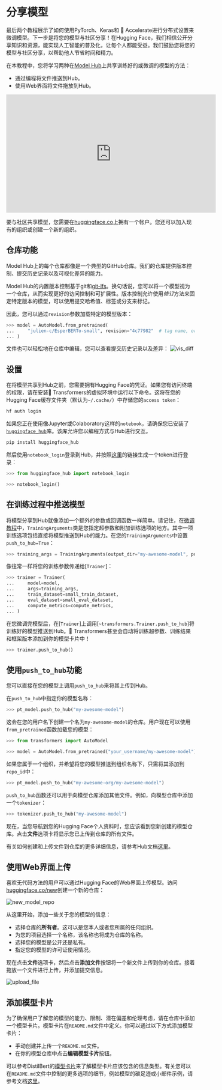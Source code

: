 <!--Copyright 2022 The HuggingFace Team. All rights reserved.

Licensed under the Apache License, Version 2.0 (the "License"); you may not use this file except in compliance with
the License. You may obtain a copy of the License at

http://www.apache.org/licenses/LICENSE-2.0

Unless required by applicable law or agreed to in writing, software distributed under the License is distributed on
an "AS IS" BASIS, WITHOUT WARRANTIES OR CONDITIONS OF ANY KIND, either express or implied. See the License for the
specific language governing permissions and limitations under the License.

⚠️ Note that this file is in Markdown but contain specific syntax for our doc-builder (similar to MDX) that may not be
rendered properly in your Markdown viewer.

-->

# 分享模型

最后两个教程展示了如何使用PyTorch、Keras和 🤗 Accelerate进行分布式设置来微调模型。下一步是将您的模型与社区分享！在Hugging Face，我们相信公开分享知识和资源，能实现人工智能的普及化，让每个人都能受益。我们鼓励您将您的模型与社区分享，以帮助他人节省时间和精力。

在本教程中，您将学习两种在[Model Hub](https://huggingface.co/models)上共享训练好的或微调的模型的方法：

- 通过编程将文件推送到Hub。
- 使用Web界面将文件拖放到Hub。

<iframe width="560" height="315" src="https://www.youtube.com/embed/XvSGPZFEjDY" title="YouTube video player"
frameborder="0" allow="accelerometer; autoplay; clipboard-write; encrypted-media; gyroscope;
picture-in-picture" allowfullscreen></iframe>

<Tip>

要与社区共享模型，您需要在[huggingface.co](https://huggingface.co/join)上拥有一个帐户。您还可以加入现有的组织或创建一个新的组织。

</Tip>

## 仓库功能

Model Hub上的每个仓库都像是一个典型的GitHub仓库。我们的仓库提供版本控制、提交历史记录以及可视化差异的能力。

Model Hub的内置版本控制基于git和[git-lfs](https://git-lfs.github.com/)。换句话说，您可以将一个模型视为一个仓库，从而实现更好的访问控制和可扩展性。版本控制允许使用*修订*方法来固定特定版本的模型，可以使用提交哈希值、标签或分支来标记。

因此，您可以通过`revision`参数加载特定的模型版本：

```py
>>> model = AutoModel.from_pretrained(
...     "julien-c/EsperBERTo-small", revision="4c77982"  # tag name, or branch name, or commit hash
... )
```

文件也可以轻松地在仓库中编辑，您可以查看提交历史记录以及差异：
![vis_diff](https://huggingface.co/datasets/huggingface/documentation-images/resolve/main/vis_diff.png)

## 设置

在将模型共享到Hub之前，您需要拥有Hugging Face的凭证。如果您有访问终端的权限，请在安装🤗 Transformers的虚拟环境中运行以下命令。这将在您的Hugging Face缓存文件夹（默认为`~/.cache/`）中存储您的`access token`：


```bash
hf auth login
```

如果您正在使用像Jupyter或Colaboratory这样的`notebook`，请确保您已安装了[`huggingface_hub`](https://huggingface.co/docs/hub/adding-a-library)库。该库允许您以编程方式与Hub进行交互。

```bash
pip install huggingface_hub
```
然后使用`notebook_login`登录到Hub，并按照[这里](https://huggingface.co/settings/token)的链接生成一个token进行登录：


```py
>>> from huggingface_hub import notebook_login

>>> notebook_login()
```

## 在训练过程中推送模型

<Youtube id="Z1-XMy-GNLQ"/>

将模型分享到Hub就像添加一个额外的参数或回调函数一样简单。请记住，在[微调教程](training)中，`TrainingArguments`类是您指定超参数和附加训练选项的地方。其中一项训练选项包括直接将模型推送到Hub的能力。在您的`TrainingArguments`中设置`push_to_hub=True`：


```py
>>> training_args = TrainingArguments(output_dir="my-awesome-model", push_to_hub=True)
```

像往常一样将您的训练参数传递给[`Trainer`]：

```py
>>> trainer = Trainer(
...     model=model,
...     args=training_args,
...     train_dataset=small_train_dataset,
...     eval_dataset=small_eval_dataset,
...     compute_metrics=compute_metrics,
... )
```

在您微调完模型后，在[`Trainer`]上调用[`~transformers.Trainer.push_to_hub`]将训练好的模型推送到Hub。🤗 Transformers甚至会自动将训练超参数、训练结果和框架版本添加到你的模型卡片中！

```py
>>> trainer.push_to_hub()
```

## 使用`push_to_hub`功能

您可以直接在您的模型上调用`push_to_hub`来将其上传到Hub。

在`push_to_hub`中指定你的模型名称：

```py
>>> pt_model.push_to_hub("my-awesome-model")
```

这会在您的用户名下创建一个名为`my-awesome-model`的仓库。用户现在可以使用`from_pretrained`函数加载您的模型：

```py
>>> from transformers import AutoModel

>>> model = AutoModel.from_pretrained("your_username/my-awesome-model")
```

如果您属于一个组织，并希望将您的模型推送到组织名称下，只需将其添加到`repo_id`中：

```py
>>> pt_model.push_to_hub("my-awesome-org/my-awesome-model")
```

`push_to_hub`函数还可以用于向模型仓库添加其他文件。例如，向模型仓库中添加一个`tokenizer`：

```py
>>> tokenizer.push_to_hub("my-awesome-model")
```

现在，当您导航到您的Hugging Face个人资料时，您应该看到您新创建的模型仓库。点击**文件**选项卡将显示您已上传到仓库的所有文件。

有关如何创建和上传文件到仓库的更多详细信息，请参考Hub文档[这里](https://huggingface.co/docs/hub/how-to-upstream)。


## 使用Web界面上传

喜欢无代码方法的用户可以通过Hugging Face的Web界面上传模型。访问[huggingface.co/new](https://huggingface.co/new)创建一个新的仓库：

![new_model_repo](https://huggingface.co/datasets/huggingface/documentation-images/resolve/main/new_model_repo.png)

从这里开始，添加一些关于您的模型的信息：

- 选择仓库的**所有者**。这可以是您本人或者您所属的任何组织。
- 为您的项目选择一个名称，该名称也将成为仓库的名称。
- 选择您的模型是公开还是私有。
- 指定您的模型的许可证使用情况。

现在点击**文件**选项卡，然后点击**添加文件**按钮将一个新文件上传到你的仓库。接着拖放一个文件进行上传，并添加提交信息。

![upload_file](https://huggingface.co/datasets/huggingface/documentation-images/resolve/main/upload_file.png)

## 添加模型卡片

为了确保用户了解您的模型的能力、限制、潜在偏差和伦理考虑，请在仓库中添加一个模型卡片。模型卡片在`README.md`文件中定义。你可以通过以下方式添加模型卡片：

* 手动创建并上传一个`README.md`文件。
* 在你的模型仓库中点击**编辑模型卡片**按钮。

可以参考DistilBert的[模型卡片](https://huggingface.co/distilbert/distilbert-base-uncased)来了解模型卡片应该包含的信息类型。有关您可以在`README.md`文件中控制的更多选项的细节，例如模型的碳足迹或小部件示例，请参考文档[这里](https://huggingface.co/docs/hub/models-cards)。
